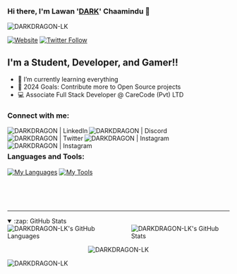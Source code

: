 ### Hi there, I'm Lawan '[DARK][website]' Chaamindu  👋 
<p align="left">  <img src="https://komarev.com/ghpvc/?username=DARKDRAGON-LK&label=Profile%20views&color=0e75b6&style=flat" alt="DARKDRAGON-LK" /> </p>

[![Website](https://img.shields.io/website?label=LawanChaamindu.live&style=for-the-badge&url=https%3A%2F%2Fcodestackr.com)](https://lawanchaamindu.live)
[![Twitter Follow](https://img.shields.io/twitter/follow/LawaanChaamindu?color=1DA1F2&logo=twitter&style=for-the-badge)](https://twitter.com/intent/follow?original_referer=https%3A%2F%2Fgithub.com%2FDARKDRAGON-LK&screen_name=chaamindu)



## I'm a Student, Developer, and Gamer!!

- 🌱 I’m currently learning everything 
- 🥅 2024 Goals: Contribute more to Open Source projects
- 💻 Associate Full Stack Developer @ CareCode (Pvt) LTD

### Connect with me:
[<img align="left" alt="DARKDRAGON | LinkedIn" src="https://skillicons.dev/icons?i=linkedin" />][linkedin]
[<img align="left" alt="DARKDRAGON | Discord" src="https://skillicons.dev/icons?i=discord" />][discord]
[<img align="left" alt="DARKDRAGON | Twitter" src="https://skillicons.dev/icons?i=twitter" />][twitter]
[<img align="left" alt="DARKDRAGON | Instagram" src="https://skillicons.dev/icons?i=instagram" />][instagram]
[<img align="left" alt="DARKDRAGON | Instagram" src="https://skillicons.dev/icons?i=gmail" />][gmail]

<br />
<br />

### Languages and Tools:

[![My Languages](https://skillicons.dev/icons?i=js,html,css,java,nodejs,express,electron,react,spring,redux,materialui,tailwind,bootstrap,php,wordpress)](https://github.com/DARKDRAGON-LK)
[![My Tools](https://skillicons.dev/icons?i=vscode,androidstudio,idea,git,github,aws,gcp,azure,cloudflare,debian,linux,ubuntu,nginx,mongodb,mysql,npm,yarn,figma,postman,ps,ae)](https://github.com/DARKDRAGON-LK)

<br />
<br />

 <br />
   
---


<details open>
  <summary>:zap: GitHub Stats</summary>

 <div style="display: flex; gap: 20px;">
  <img alt="DARKDRAGON-LK's GitHub Languages" src="https://github-readme-stats.vercel.app/api/top-langs/?username=DARKDRAGON-LK&langs_count=8&layout=compact&show_icons=true&hide_border=true&theme=github_dark" />
  <img alt="DARKDRAGON-LK's GitHub Stats" src="https://github-readme-stats.vercel.app/api?username=DARKDRAGON-LK&show_icons=true&hide_border=true&theme=github_dark" />
</div>


  <div align="center">
    <p><img align="center" src="https://github-readme-streak-stats.herokuapp.com/?user=DARKDRAGON-LK&hide_border=true&theme=github_dark" alt="DARKDRAGON-LK" /></p>
  </div>
  <p align="left"><img src="https://github-profile-trophy.vercel.app/?username=DARKDRAGON-LK&theme=nord" alt="DARKDRAGON-LK" /></a> </p>
</details>

[website]: https://lawanchaamindu.live
[twitter]: https://twitter.com/chaamindu
[youtube]: https://youtube.com/DARK
[instagram]: https://instagram.com/DARKDRAGON
[linkedin]: https://linkedin.com/in/DARKDRAGON
[discord]: https://discord.gg/kQ34yrQb
[gmail]: mailto:lawan.chaamindu1234@gmail.com
